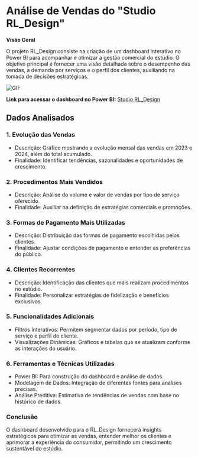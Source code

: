 # Análise de Vendas do "Studio RL_Design"

**Visão Geral**

O projeto RL_Design consiste na criação de um dashboard interativo no Power BI para acompanhar e otimizar a gestão comercial do estúdio. O objetivo principal é fornecer uma visão detalhada sobre o desempenho das vendas, a demanda por serviços e o perfil dos clientes, auxiliando na tomada de decisões estratégicas.

![GIF](RL_Design.gif) 

**Link para acessar o dashboard no Power BI:** 
<a href="Studio-RL-Design" style="font-size: 14px;">Studio RL_Design</a></span>

## Dados Analisados

### 1. Evolução das Vendas
- Descrição: Gráfico mostrando a evolução mensal das vendas em 2023 e 2024, além do total acumulado.
- Finalidade: Identificar tendências, sazonalidades e oportunidades de crescimento.

### 2. Procedimentos Mais Vendidos
- Descrição: Análise do volume e valor de vendas por tipo de serviço oferecido.
- Finalidade: Auxiliar na definição de estratégias comerciais e promoções.

### 3. Formas de Pagamento Mais Utilizadas
- Descrição: Distribuição das formas de pagamento escolhidas pelos clientes.
- Finalidade: Ajustar condições de pagamento e entender as preferências do público.

### 4. Clientes Recorrentes
- Descrição: Identificação das clientes que mais realizam procedimentos no estúdio.
- Finalidade: Personalizar estratégias de fidelização e benefícios exclusivos.

### 5. Funcionalidades Adicionais
- Filtros Interativos: Permitem segmentar dados por período, tipo de serviço e perfil do cliente.
- Visualizações Dinâmicas: Gráficos e tabelas que se atualizam conforme as interações do usuário.

### 6. Ferramentas e Técnicas Utilizadas
- Power BI: Para construção do dashboard e análise de dados.
- Modelagem de Dados: Integração de diferentes fontes para análises precisas.
- Análise Preditiva: Estimativa de tendências de vendas com base no histórico de dados.

### Conclusão
O dashboard desenvolvido para o RL_Design fornecerá insights estratégicos para otimizar as vendas, entender melhor os clientes e aprimorar a experiência do consumidor, permitindo um crescimento sustentável do estúdio.